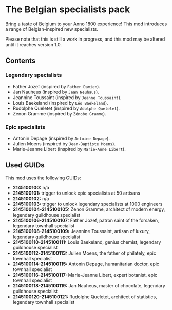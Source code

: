 # The Belgian specialists pack

Bring a taste of Belgium to your Anno 1800 experience! This mod introduces a range of Belgian-inspired new specialists.

Please note that this is still a work in progress, and this mod may be altered until it reaches version 1.0.

## Contents
### Legendary specialists
- Father Jozef (inspired by `Father Damien`).
- Jan Nauheus (inspired by `Jean Neuhaus`).
- Jeannine Toussaint (inspired by `Jeanne Toussaint`).
- Louis Baekeland (inspired by `Léo Baekeland`).
- Rudolphe Queletet (inspired by `Adolphe Quetelet`).
- Zenon Gramme (inspired by `Zénobe Gramme`).

### Epic specialists
- Antonin Depage (inspired by `Antoine Depage`).
- Julien Moens (inspired by `Jean-Baptiste Moens`).
- Marie-Jeanne Libert (inspired by `Marie-Anne Libert`).

## Used GUIDs
This mod uses the following GUIDs:
- **2145100100:** n/a
- **2145100101:** trigger to unlock epic specialists at 50 artisans
- **2145100102:** n/a
- **2145100103:** trigger to unlock legendary specialists at 1000 engineers
- **2145100104-2145100105:** Zenon Gramme, architect of modern energy, legendary guildhouse specialist
- **2145100106-2145100107:** Father Jozef, patron saint of the forsaken, legendary townhall specialist
- **2145100108-2145100109:** Jeannine Toussaint, artisan of luxury, legendary guildhouse specialist
- **2145100110-2145100111:** Louis Baekeland, genius chemist, legendary guildhouse specialist
- **2145100112-2145100113:** Julien Moens, the father of philately, epic townhall specialist
- **2145100114-2145100115:** Antonin Depage, humanitarian doctor, epic townhall specialist
- **2145100116-2145100117:** Marie-Jeanne Libert, expert botanist, epic townhall specialist
- **2145100118-2145100119:** Jan Nauheus, master of chocolate, legendary guildhouse specialist
- **2145100120-2145100121:** Rudolphe Queletet, architect of statistics, legendary townhall specialist

